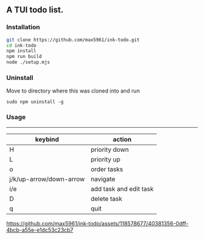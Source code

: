 ## A TUI todo list.

### Installation
```sh
git clone https://github.com/max5961/ink-todo.git
cd ink-todo
npm install
npm run build
node ./setup.mjs
```

### Uninstall
Move to directory where this was cloned into and run
```
sudo npm uninstall -g
```

### Usage
----------
| keybind | action |
----------|---------
| H | priority down |
| L | priority up |
| o | order tasks |
| j/k/up-arrow/down-arrow | navigate |
| i/e | add task and edit task |
| D | delete task |
| q | quit |

https://github.com/max5961/ink-todo/assets/118578677/40381356-0dff-4bcb-a55e-e1dc53c23cb7

